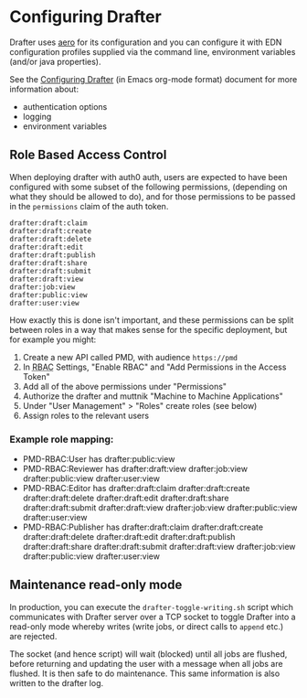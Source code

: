 # Configuring Drafter


Drafter uses [aero](https://github.com/juxt/aero) for its configuration and you can configure it with EDN configuration profiles supplied via the command line, environment variables (and/or java properties).

See the [Configuring Drafter](configuring-drafter.org) (in Emacs org-mode format) document for more information about:
- authentication options
- logging
- environment variables

## Role Based Access Control

When deploying drafter with auth0 auth, users are expected to have been configured with some subset of the following permissions, (depending on what they should be allowed to do), and for those permissions to be passed in the `permissions` claim of the auth token.


```
drafter:draft:claim
drafter:draft:create
drafter:draft:delete
drafter:draft:edit
drafter:draft:publish
drafter:draft:share
drafter:draft:submit
drafter:draft:view
drafter:job:view
drafter:public:view
drafter:user:view
```

How exactly this is done isn't important, and these permissions can be split between roles in a way that makes sense for the specific deployment, but for example you might:

1. Create a new API called PMD, with audience `https://pmd`
2. In <abbr title="Role Based Access Control">RBAC</abbr> Settings, "Enable RBAC" and "Add Permissions in the Access Token"
3. Add all of the above permissions under "Permissions"
4. Authorize the drafter and muttnik "Machine to Machine Applications"
5. Under "User Management" > "Roles" create roles (see below)
6. Assign roles to the relevant users

### Example role mapping:

- PMD-RBAC:User has drafter:public:view
- PMD-RBAC:Reviewer has drafter:draft:view drafter:job:view drafter:public:view
	drafter:user:view
- PMD-RBAC:Editor has drafter:draft:claim drafter:draft:create
	drafter:draft:delete drafter:draft:edit drafter:draft:share
	drafter:draft:submit drafter:draft:view drafter:job:view drafter:public:view
	drafter:user:view
- PMD-RBAC:Publisher has drafter:draft:claim drafter:draft:create
	drafter:draft:delete drafter:draft:edit drafter:draft:publish
	drafter:draft:share drafter:draft:submit drafter:draft:view drafter:job:view
	drafter:public:view drafter:user:view

## Maintenance read-only mode

In production, you can execute the `drafter-toggle-writing.sh` script which communicates with Drafter server over a TCP socket to toggle Drafter into a read-only mode whereby writes (write jobs, or direct calls to `append` etc.) are rejected.

The socket (and hence script) will wait (blocked) until all jobs are flushed, before returning and updating the user with a message when all jobs are flushed. It is then safe to do maintenance. This same information is also written to the drafter log.
